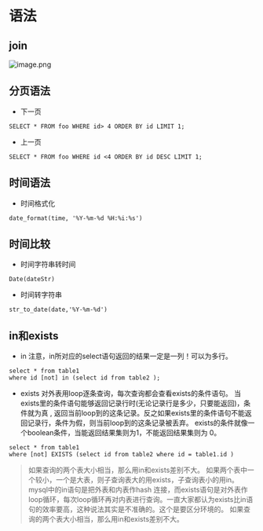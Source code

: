 # 语法
##  join
![image.png](https://chevereto.zhuangzexin.top/images/2021/06/17/image.png)

## 分页语法
- 下一页
```
SELECT * FROM foo WHERE id> 4 ORDER BY id LIMIT 1;
```
- 上一页
```
SELECT * FROM foo WHERE id <4 ORDER BY id DESC LIMIT 1;
```
## 时间语法
- 时间格式化
```
date_format(time, '%Y-%m-%d %H:%i:%s')
```
## 时间比较
-  时间字符串转时间
```
Date(dateStr)
```
-  时间转字符串
```
str_to_date(date,'%Y-%m-%d')
```
## in和exists
- in 
注意，in所对应的select语句返回的结果一定是一列！可以为多行。
```
select * from table1 
where id [not] in (select id from table2 );

```
- exists
对外表用loop逐条查询，每次查询都会查看exists的条件语句。
当 exists里的条件语句能够返回记录行时(无论记录行是多少，只要能返回)，条件就为真 , 返回当前loop到的这条记录。反之如果exists里的条件语句不能返回记录行，条件为假，则当前loop到的这条记录被丢弃。
exists的条件就像一个boolean条件，当能返回结果集则为1，不能返回结果集则为 0。
```
select * from table1 
where [not] EXISTS (select id from table2 where id = table1.id )
```
> 如果查询的两个表大小相当，那么用in和exists差别不大。
> 如果两个表中一个较小，一个是大表，则子查询表大的用exists，子查询表小的用in。
> mysql中的in语句是把外表和内表作hash 连接，而exists语句是对外表作loop循环，每次loop循环再对内表进行查询。一直大家都认为exists比in语句的效率要高，这种说法其实是不准确的。这个是要区分环境的。   如果查询的两个表大小相当，那么用in和exists差别不大。
